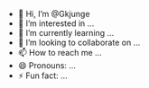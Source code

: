 - 👋 Hi, I’m @Gkjunge
- 👀 I’m interested in ...
- 🌱 I’m currently learning ...
- 💞️ I’m looking to collaborate on ...
- 📫 How to reach me ...
- 😄 Pronouns: ...
- ⚡ Fun fact: ...

<!---
Gkjunge/Gkjunge is a ✨ special ✨ repository because its `README.md` (this file) appears on your GitHub profile.
You can click the Preview link to take a look at your changes.
--->
